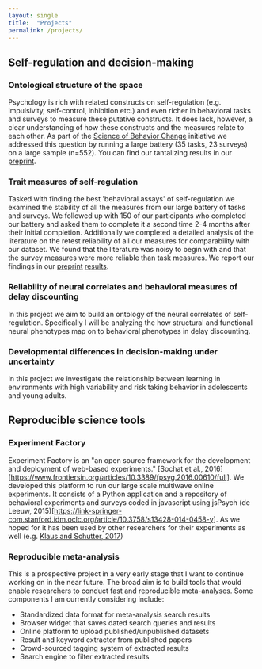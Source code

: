 ```yaml
---
layout: single
title:  "Projects"
permalink: /projects/
---
```


## Self-regulation and decision-making

### Ontological structure of the space

Psychology is rich with related constructs on self-regulation (e.g. impulsivity, self-control, inhibition etc.) and even richer in behavioral tasks and surveys to measure these putative constructs. It does lack, however, a clear understanding of how these constructs and the measures relate to each other. As part of the [Science of Behavior Change](https://projectreporter.nih.gov/project_description.cfm?projectnumber=1UH2DA041713-01) initiative we addressed this question by running a large battery (35 tasks, 23 surveys) on a large sample (n=552). You can find our tantalizing results in our [preprint](https://psyarxiv.com/fvqej/).

### Trait measures of self-regulation

Tasked with finding the best 'behavioral assays' of self-regulation we examined the stability of all the measures from our large battery of tasks and surveys. We followed up with 150 of our participants who completed our battery and asked them to complete it a second time 2-4 months after their initial completion. Additionally we completed a detailed analysis of the literature on the retest reliability of all our measures for comparability with our dataset. We found that the literature was noisy to begin with and that the survey measures were more reliable than task measures. We report our findings in our [preprint](https://psyarxiv.com/x5pm4) [results](https://zenkavi.github.io/SRO_Retest_Analyses/output/reports/SRO_Retest_Analyses.nb.html). 

### Reliability of neural correlates and behavioral measures of delay discounting

In this project we aim to build an ontology of the neural correlates of self-regulation. Specifically I will be analyzing the how structural and functional neural phenotypes map on to behavioral phenotypes in delay discounting.

### Developmental differences in decision-making under uncertainty

In this project we investigate the relationship between learning in environments with high variability and risk taking behavior in adolescents and young adults.

## Reproducible science tools

### Experiment Factory

Experiment Factory is an "an open source framework for the development and deployment of web-based experiments." [Sochat et al., 2016][https://www.frontiersin.org/articles/10.3389/fpsyg.2016.00610/full]. We developed this platform to run our large scale multiwave online experiments. It consists of a Python application and a repository of behavioral experiments and surveys coded in javascript using jsPsych (de Leeuw, 2015)[https://link-springer-com.stanford.idm.oclc.org/article/10.3758/s13428-014-0458-y]. As we hoped for it has been used by other researchers for their experiments as well (e.g. [Klaus and Schutter, 2017](https://www-sciencedirect-com.stanford.idm.oclc.org/science/article/pii/S0306452218301751))

### Reproducible meta-analysis

This is a prospective project in a very early stage that I want to continue working on in the near future. The broad aim is to build tools that would enable researchers to conduct fast and reproducible meta-analyses. Some components I am currently considering include:
- Standardized data format for meta-analysis search results  
- Browser widget that saves dated search queries and results  
- Online platform to upload published/unpublished datasets  
- Result and keyword extractor from published papers  
- Crowd-sourced tagging system of extracted results  
- Search engine to filter extracted results  
